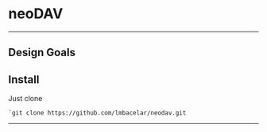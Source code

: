 neoDAV
========

---


Design Goals
---------------


Install
-------
Just clone

    `git clone https://github.com/lmbacelar/neodav.git

---
